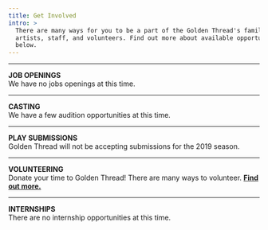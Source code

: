 ```yaml
---
title: Get Involved
intro: >
  There are many ways for you to be a part of the Golden Thread's family of
  artists, staff, and volunteers. Find out more about available opportunities
  below.
---
```

- - -

**JOB OPENINGS**\
We have no jobs openings at this time.

- - -

**CASTING**\
We have a few audition opportunities at this time.

- - -

**PLAY SUBMISSIONS**\
Golden Thread will not be accepting submissions for the 2019 season.

- - -

**VOLUNTEERING**\
Donate your time to Golden Thread! There are many ways to volunteer. [**Find out more.**](/get-involved/volunteer/)

- - -

**INTERNSHIPS**\
There are no internship opportunities at this time.
